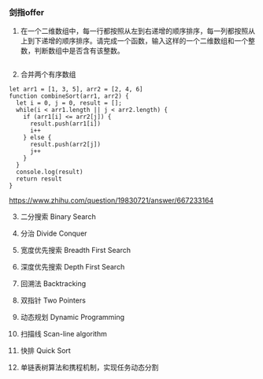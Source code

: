 ### 剑指offer
1. 在一个二维数组中，每一行都按照从左到右递增的顺序排序，每一列都按照从上到下递增的顺序排序。请完成一个函数，输入这样的一个二维数组和一个整数，判断数组中是否含有该整数。 
```

```
2. 合并两个有序数组
```
let arr1 = [1, 3, 5], arr2 = [2, 4, 6]
function combineSort(arr1, arr2) {
  let i = 0, j = 0, result = [];
  while(i < arr1.length || j < arr2.length) {
    if (arr1[i] <= arr2[j]) {
      result.push(arr1[i])
      i++
    } else {
      result.push(arr2[j])
      j++
    }
  }
  console.log(result)
  return result
}
```
https://www.zhihu.com/question/19830721/answer/667233164


3. 二分搜索 Binary Search

4. 分治 Divide Conquer

5. 宽度优先搜索 Breadth First Search

6. 深度优先搜索 Depth First Search

7. 回溯法 Backtracking

8. 双指针 Two Pointers

9. 动态规划 Dynamic Programming

10. 扫描线 Scan-line algorithm

11. 快排 Quick Sort

12. 单链表树算法和携程机制，实现任务动态分割